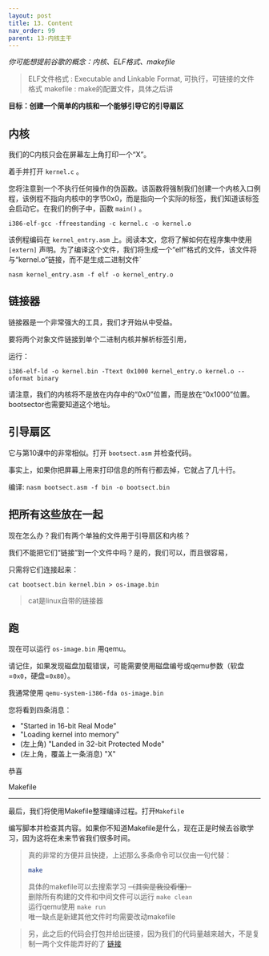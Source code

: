 ```yaml
---
layout: post
title: 13. Content
nav_order: 99
parent: 13-内核主干
---
```

*你可能想提前谷歌的概念：内核、ELF格式、makefile*

> ELF文件格式 : Executable and Linkable Format, 可执行，可链接的文件格式
> makefile : make的配置文件，具体之后讲

**目标：创建一个简单的内核和一个能够引导它的引导扇区**


内核
----------


我们的C内核只会在屏幕左上角打印一个“X”。

着手并打开 `kernel.c` 。

您将注意到一个不执行任何操作的伪函数。该函数将强制我们创建一个内核入口例程，该例程不指向内核中的字节0x0，而是指向一个实际的标签，我们知道该标签会启动它。在我们的例子中，函数 `main()` 。

`i386-elf-gcc -ffreestanding -c kernel.c -o kernel.o`

该例程编码在 `kernel_entry.asm` 上。阅读本文，您将了解如何在程序集中使用 `[extern]` 声明。为了编译这个文件，我们将生成一个“elf”格式的文件，该文件将与“kernel.o”链接，而不是生成二进制文件`

`nasm kernel_entry.asm -f elf -o kernel_entry.o`

链接器
----------

链接器是一个非常强大的工具，我们才开始从中受益。

要将两个对象文件链接到单个二进制内核并解析标签引用，

运行：

`i386-elf-ld -o kernel.bin -Ttext 0x1000 kernel_entry.o kernel.o --oformat binary`

请注意，我们的内核将不是放在内存中的“0x0”位置，而是放在“0x1000”位置。bootsector也需要知道这个地址。


引导扇区
--------------


它与第10课中的非常相似。打开 `bootsect.asm` 并检查代码。

事实上，如果你把屏幕上用来打印信息的所有行都去掉，它就占了几十行。

编译: `nasm bootsect.asm -f bin -o bootsect.bin`


把所有这些放在一起
-----------------------


现在怎么办？我们有两个单独的文件用于引导扇区和内核？


我们不能把它们“链接”到一个文件中吗？是的，我们可以，而且很容易，

只需将它们连接起来：

`cat bootsect.bin kernel.bin > os-image.bin`

> cat是linux自带的链接器


跑
----


现在可以运行 `os-image.bin` 用qemu。


请记住，如果发现磁盘加载错误，可能需要使用磁盘编号或qemu参数（软盘=`0x0`，硬盘=`0x80`）。

我通常使用 `qemu-system-i386-fda os-image.bin`


您将看到四条消息：

- "Started in 16-bit Real Mode"
- "Loading kernel into memory"
- (左上角) "Landed in 32-bit Protected Mode"
- (左上角，覆盖上一条消息) "X"


恭喜



Makefile

--------


最后，我们将使用Makefile整理编译过程。打开`Makefile`

编写脚本并检查其内容。如果你不知道Makefile是什么，现在正是时候去谷歌学习，因为这将在未来节省我们很多时间。

> 真的非常的方便并且快捷，上述那么多条命令可以仅由一句代替：  
> ```sh
> make
> ```
> 具体的makefile可以去搜索学习 ~~（其实是我没看懂）~~  
> 删除所有构建的文件和中间文件可以运行 ```make clean```  
> 运行qemu使用 ```make run```  
> 唯一缺点是新建其他文件时均需要改动makefile
  

> 另，此之后的代码会打包并给出链接，因为我们的代码量越来越大，不是复制一两个文件能弄好的了
> [链接](https://mhyc.eu.org/better-os-tutorial-cn/docs/13-内核主干/Lesson13.zip)